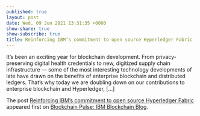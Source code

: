 ```yaml
---
published: true
layout: post
date: Wed, 09 Jun 2021 13:31:35 +0000
show-share: true
show-subscribe: true
title: Reinforcing IBM’s commitment to open source Hyperledger Fabric
---
```

<p>It’s been an exciting year for blockchain development. From privacy-preserving digital health credentials to new, digitized supply chain infrastructure — some of the most interesting technology developments of late have drawn on the benefits of enterprise blockchain and distributed ledgers. That’s why today we are doubling down on our contributions to enterprise blockchain and Hyperledger, [&#8230;]</p>
<p>The post <a rel="nofollow" href="https://www.ibm.com/blogs/blockchain/2021/06/reinforcing-ibms-commitment-to-open-source-hyperledger-fabric/">Reinforcing IBM’s commitment to open source Hyperledger Fabric</a> appeared first on <a rel="nofollow" href="https://www.ibm.com/blogs/blockchain">Blockchain Pulse: IBM Blockchain Blog</a>.</p>
